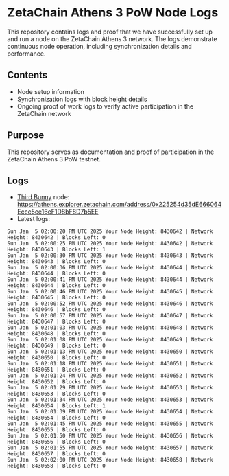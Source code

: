 # ZetaChain Athens 3 PoW Node Logs
This repository contains logs and proof that we have successfully set up and run a node on the ZetaChain Athens 3 network. The logs demonstrate continuous node operation, including synchronization details and performance.

## Contents
- Node setup information
- Synchronization logs with block height details
- Ongoing proof of work logs to verify active participation in the ZetaChain network

## Purpose
This repository serves as documentation and proof of participation in the ZetaChain Athens 3 PoW testnet.

## Logs

- [Third Bunny](https://thirdbunny.xyz/) node: https://athens.explorer.zetachain.com/address/0x225254d35dE666064Eccc5ce16eF1D8bF8D7b5EE
- Latest logs:
```
Sun Jan  5 02:00:20 PM UTC 2025 Your Node Height: 8430642 | Network Height: 8430642 | Blocks Left: 0
Sun Jan  5 02:00:25 PM UTC 2025 Your Node Height: 8430642 | Network Height: 8430643 | Blocks Left: 1
Sun Jan  5 02:00:30 PM UTC 2025 Your Node Height: 8430643 | Network Height: 8430643 | Blocks Left: 0
Sun Jan  5 02:00:36 PM UTC 2025 Your Node Height: 8430644 | Network Height: 8430644 | Blocks Left: 0
Sun Jan  5 02:00:41 PM UTC 2025 Your Node Height: 8430644 | Network Height: 8430644 | Blocks Left: 0
Sun Jan  5 02:00:46 PM UTC 2025 Your Node Height: 8430645 | Network Height: 8430645 | Blocks Left: 0
Sun Jan  5 02:00:52 PM UTC 2025 Your Node Height: 8430646 | Network Height: 8430646 | Blocks Left: 0
Sun Jan  5 02:00:57 PM UTC 2025 Your Node Height: 8430647 | Network Height: 8430647 | Blocks Left: 0
Sun Jan  5 02:01:03 PM UTC 2025 Your Node Height: 8430648 | Network Height: 8430648 | Blocks Left: 0
Sun Jan  5 02:01:08 PM UTC 2025 Your Node Height: 8430649 | Network Height: 8430649 | Blocks Left: 0
Sun Jan  5 02:01:13 PM UTC 2025 Your Node Height: 8430650 | Network Height: 8430650 | Blocks Left: 0
Sun Jan  5 02:01:18 PM UTC 2025 Your Node Height: 8430651 | Network Height: 8430651 | Blocks Left: 0
Sun Jan  5 02:01:24 PM UTC 2025 Your Node Height: 8430652 | Network Height: 8430652 | Blocks Left: 0
Sun Jan  5 02:01:29 PM UTC 2025 Your Node Height: 8430653 | Network Height: 8430653 | Blocks Left: 0
Sun Jan  5 02:01:34 PM UTC 2025 Your Node Height: 8430653 | Network Height: 8430654 | Blocks Left: 1
Sun Jan  5 02:01:39 PM UTC 2025 Your Node Height: 8430654 | Network Height: 8430654 | Blocks Left: 0
Sun Jan  5 02:01:45 PM UTC 2025 Your Node Height: 8430655 | Network Height: 8430655 | Blocks Left: 0
Sun Jan  5 02:01:50 PM UTC 2025 Your Node Height: 8430656 | Network Height: 8430656 | Blocks Left: 0
Sun Jan  5 02:01:55 PM UTC 2025 Your Node Height: 8430657 | Network Height: 8430657 | Blocks Left: 0
Sun Jan  5 02:02:00 PM UTC 2025 Your Node Height: 8430658 | Network Height: 8430658 | Blocks Left: 0
```
